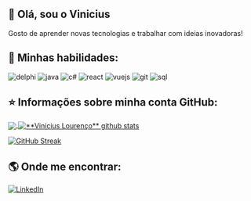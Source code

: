 


## 👋 Olá, sou o Vinicius 

Gosto de aprender novas tecnologias e trabalhar com ideias inovadoras!

## 🚀 Minhas habilidades:

![delphi](https://img.shields.io/badge/java_springboot-gray?style=for-the-badge&logo=springboot&logoColor=green)
![java](https://img.shields.io/badge/delphi-gray?style=for-the-badge&logo=delphi&logoColor=red)
![c#](https://img.shields.io/badge/c-gray?style=for-the-badge&logo=csharp&logoColor=purple)
![react](https://img.shields.io/badge/react-gray?style=for-the-badge&logo=react&logoColor=blue)
![vuejs](https://img.shields.io/badge/vuejs-gray?style=for-the-badge&logo=vuedotjs&logoColor=blue)
![git](https://img.shields.io/badge/git-gray?style=for-the-badge&logo=git&logoColor=orange)
![sql](https://img.shields.io/badge/SQL_Server-gray?style=for-the-badge&logo=microsoftsqlserver&logoColor=yellow)


## ⭐ Informações sobre minha conta GitHub:

<a href="https://github.com/viniciuslourencof" align="center">
  <img align="center" src="https://github-readme-stats.vercel.app/api/top-langs/?username=viniciuslourencof&theme=dracula&hide_langs_below=1" />
</a>

<a href="https://github.com/viniciuslourencof">
 <img align="center" src="https://github-readme-stats.vercel.app/api?username=viniciuslourencof&show_icons=true&theme=dracula&line_height=27" alt="**Vinicius Lourenço** github stats"/>
</a>

[![GitHub Streak](https://streak-stats.demolab.com/?user=viniciuslourencof&theme=dracula)](https://git.io/streak-stats)

## 🌎 Onde me encontrar:

[![LinkedIn](https://img.shields.io/badge/linkedin-gray?style=for-the-badge&logo=linkedin&logoColor=blue)](https://www.linkedin.com/in/viniciuslourencof/)



